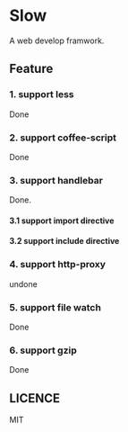Slow
==============
A web develop framwork.

## Feature

### 1. support less

Done

### 2. support coffee-script
 
Done

### 3. support handlebar
Done.

#### 3.1 support import directive

#### 3.2 support include directive

### 4. support http-proxy

undone

### 5. support file watch

Done

### 6. support gzip

Done


## LICENCE

  MIT
